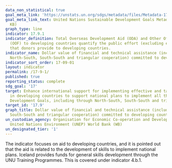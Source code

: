 ```yaml
---
data_non_statistical: true
goal_meta_link: 'https://unstats.un.org/sdgs/metadata/files/Metadata-17-09-01.pdf '
goal_meta_link_text: United Nations Sustainable Development Goals Metadata (PDF 209
  KB)
graph_type: line
indicator: 17.9.1
indicator_definition: Total Overseas Development Aid (ODA) and Other Official Flows
  (OOF) to developing countries quantify the public effort (excluding export credits)
  that donors provide to developing countries.
indicator_name: Dollar value of financial and technical assistance (including through
  North-South, South-South and triangular cooperation) committed to developing countries
indicator_sort_order: 17-09-01
layout: indicator
permalink: /17-9-1/
published: true
reporting_status: complete
sdg_goal: '17'
target: Enhance international support for implementing effective and targeted capacity-building
  in developing countries to support national plans to implement all the Sustainable
  Development Goals, including through North-South, South-South and triangular cooperation
target_id: '17.9'
graph_title: Dollar value of financial and technical assistance (including through North-South,
  South-South and triangular cooperation) committed to developing countries
un_custodian_agency: Organisation for Economic Co-operation and Development (OECD)
  United Nations Environment (UNEP) World Bank (WB)
un_designated_tier: '1'
---
```

The indicator focuses on aid to developing countries, and it is pointed out that the
aid is related to the development of skills to implement national plans. Iceland provides funds for general skills development through the UNU Training Programmes. This is covered under indicator 4.b.1.
